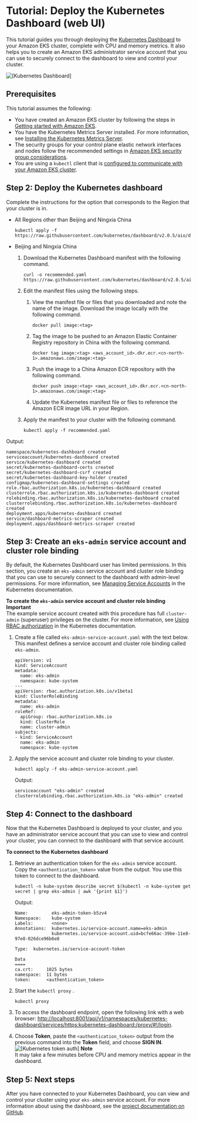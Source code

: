 # Tutorial: Deploy the Kubernetes Dashboard \(web UI\)<a name="dashboard-tutorial"></a>

This tutorial guides you through deploying the [Kubernetes Dashboard](https://github.com/kubernetes/dashboard) to your Amazon EKS cluster, complete with CPU and memory metrics\. It also helps you to create an Amazon EKS administrator service account that you can use to securely connect to the dashboard to view and control your cluster\.

![\[Kubernetes Dashboard\]](http://docs.aws.amazon.com/eks/latest/userguide/images/kubernetes-dashboard.png)

## Prerequisites<a name="dashboard-prereqs"></a>

This tutorial assumes the following:
+ You have created an Amazon EKS cluster by following the steps in [Getting started with Amazon EKS](getting-started.md)\.
+ You have the Kubernetes Metrics Server installed\. For more information, see [Installing the Kubernetes Metrics Server](metrics-server.md)\.
+ The security groups for your control plane elastic network interfaces and nodes follow the recommended settings in [Amazon EKS security group considerations](sec-group-reqs.md)\.
+ You are using a `kubectl` client that is [configured to communicate with your Amazon EKS cluster](getting-started-console.md#eks-configure-kubectl)\.

## Step 2: Deploy the Kubernetes dashboard<a name="deploy-dashboard"></a>

Complete the instructions for the option that corresponds to the Region that your cluster is in\.
+ All Regions other than Beijing and Ningxia China

  ```
  kubectl apply -f https://raw.githubusercontent.com/kubernetes/dashboard/v2.0.5/aio/deploy/recommended.yaml
  ```
+ Beijing and Ningxia China

  1. Download the Kubernetes Dashboard manifest with the following command\.

     ```
     curl -o recommended.yaml https://raw.githubusercontent.com/kubernetes/dashboard/v2.0.5/aio/deploy/recommended.yaml
     ```

  1. Edit the manifest files using the following steps\.

     1. View the manifest file or files that you downloaded and note the name of the image\. Download the image locally with the following command\.

        ```
        docker pull image:<tag>
        ```

     1. Tag the image to be pushed to an Amazon Elastic Container Registry repository in China with the following command\.

        ```
        docker tag image:<tag> <aws_account_id>.dkr.ecr.<cn-north-1>.amazonaws.com/image:<tag>
        ```

     1. Push the image to a China Amazon ECR repository with the following command\.

        ```
        docker push image:<tag> <aws_account_id>.dkr.ecr.<cn-north-1>.amazonaws.com/image:<tag>
        ```

     1. Update the Kubernetes manifest file or files to reference the Amazon ECR image URL in your Region\.

  1. Apply the manifest to your cluster with the following command\.

     ```
     kubectl apply -f recommended.yaml
     ```

Output:

```
namespace/kubernetes-dashboard created
serviceaccount/kubernetes-dashboard created
service/kubernetes-dashboard created
secret/kubernetes-dashboard-certs created
secret/kubernetes-dashboard-csrf created
secret/kubernetes-dashboard-key-holder created
configmap/kubernetes-dashboard-settings created
role.rbac.authorization.k8s.io/kubernetes-dashboard created
clusterrole.rbac.authorization.k8s.io/kubernetes-dashboard created
rolebinding.rbac.authorization.k8s.io/kubernetes-dashboard created
clusterrolebinding.rbac.authorization.k8s.io/kubernetes-dashboard created
deployment.apps/kubernetes-dashboard created
service/dashboard-metrics-scraper created
deployment.apps/dashboard-metrics-scraper created
```

## Step 3: Create an `eks-admin` service account and cluster role binding<a name="eks-admin-service-account"></a>

By default, the Kubernetes Dashboard user has limited permissions\. In this section, you create an `eks-admin` service account and cluster role binding that you can use to securely connect to the dashboard with admin\-level permissions\. For more information, see [Managing Service Accounts](https://kubernetes.io/docs/admin/service-accounts-admin/) in the Kubernetes documentation\.

**To create the `eks-admin` service account and cluster role binding**
**Important**  
The example service account created with this procedure has full `cluster-admin` \(superuser\) privileges on the cluster\. For more information, see [Using RBAC authorization](https://kubernetes.io/docs/admin/authorization/rbac/) in the Kubernetes documentation\.

1. Create a file called `eks-admin-service-account.yaml` with the text below\. This manifest defines a service account and cluster role binding called `eks-admin`\.

   ```
   apiVersion: v1
   kind: ServiceAccount
   metadata:
     name: eks-admin
     namespace: kube-system
   ---
   apiVersion: rbac.authorization.k8s.io/v1beta1
   kind: ClusterRoleBinding
   metadata:
     name: eks-admin
   roleRef:
     apiGroup: rbac.authorization.k8s.io
     kind: ClusterRole
     name: cluster-admin
   subjects:
   - kind: ServiceAccount
     name: eks-admin
     namespace: kube-system
   ```

1. Apply the service account and cluster role binding to your cluster\.

   ```
   kubectl apply -f eks-admin-service-account.yaml
   ```

   Output:

   ```
   serviceaccount "eks-admin" created
   clusterrolebinding.rbac.authorization.k8s.io "eks-admin" created
   ```

## Step 4: Connect to the dashboard<a name="view-dashboard"></a>

Now that the Kubernetes Dashboard is deployed to your cluster, and you have an administrator service account that you can use to view and control your cluster, you can connect to the dashboard with that service account\.

**To connect to the Kubernetes dashboard**

1. Retrieve an authentication token for the `eks-admin` service account\. Copy the `<authentication_token>` value from the output\. You use this token to connect to the dashboard\.

   ```
   kubectl -n kube-system describe secret $(kubectl -n kube-system get secret | grep eks-admin | awk '{print $1}')
   ```

   Output:

   ```
   Name:         eks-admin-token-b5zv4
   Namespace:    kube-system
   Labels:       <none>
   Annotations:  kubernetes.io/service-account.name=eks-admin
                 kubernetes.io/service-account.uid=bcfe66ac-39be-11e8-97e8-026dce96b6e8
   
   Type:  kubernetes.io/service-account-token
   
   Data
   ====
   ca.crt:     1025 bytes
   namespace:  11 bytes
   token:      <authentication_token>
   ```

1. Start the  `kubectl proxy`  \.

   ```
   kubectl proxy
   ```

1. To access the dashboard endpoint, open the following link with a web browser: [http://localhost:8001/api/v1/namespaces/kubernetes\-dashboard/services/https:kubernetes\-dashboard:/proxy/\#\!/login](http://localhost:8001/api/v1/namespaces/kubernetes-dashboard/services/https:kubernetes-dashboard:/proxy/#!/login)\.

1. Choose **Token**, paste the `<authentication_token>` output from the previous command into the **Token** field, and choose **SIGN IN**\.  
![\[Kubernetes token auth\]](http://docs.aws.amazon.com/eks/latest/userguide/images/dashboard-token-auth.png)
**Note**  
It may take a few minutes before CPU and memory metrics appear in the dashboard\.

## Step 5: Next steps<a name="dashboard-next-steps"></a>

After you have connected to your Kubernetes Dashboard, you can view and control your cluster using your `eks-admin` service account\. For more information about using the dashboard, see the [project documentation on GitHub](https://github.com/kubernetes/dashboard)\.